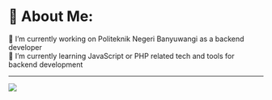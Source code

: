 # 💫 About Me:
🔭 I’m currently working on Politeknik Negeri Banyuwangi as a backend developer<br>🌱 I’m currently learning JavaScript or PHP related tech and tools for backend development<br>


---
[![](https://visitcount.itsvg.in/api?id=Osas997&icon=0&color=0)](https://visitcount.itsvg.in)

<!-- Proudly created with GPRM ( https://gprm.itsvg.in ) -->
